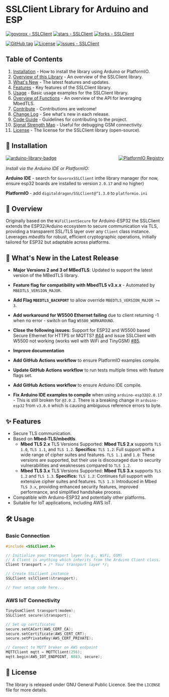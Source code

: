 # SSLClient Library for Arduino and ESP

[![govorox - SSLClient](https://img.shields.io/static/v1?label=govorox&message=SSLClient&color=green&logo=github)](https://github.com/govorox/SSLClient "Go to GitHub repo")
[![stars - SSLClient](https://img.shields.io/github/stars/govorox/SSLClient?style=social)](https://github.com/govorox/SSLClient)
[![forks - SSLClient](https://img.shields.io/github/forks/govorox/SSLClient?style=social)](https://github.com/govorox/SSLClient)

[![GitHub tag](https://img.shields.io/github/tag/govorox/SSLClient?include_prereleases=&sort=semver&color=blue)](https://github.com/govorox/SSLClient/releases/)
[![License](https://img.shields.io/badge/License-MIT-blue)](#license)
[![issues - SSLClient](https://img.shields.io/github/issues/govorox/SSLClient)](https://github.com/govorox/SSLClient/issues)

## Table of Contents

1. [Installation](#-installation) - How to install the library using Arduino or PlatformIO.
2. [Overview of this Library](#-overview) - An overview of the SSLClient library.
3. [What's New](#-whats-new-in-the-latest-release) - The latest features and updates.
4. [Features](#-features) - Key features of the SSLClient library.
5. [Usage](#-usage) - Basic usage examples for the SSLClient library.
6. [Overview of Functions](docs/FUNCTIONS.md) - An overview of the API for leveraging MbedTLS.
7. [Contribute](docs/CONTRIBUTING.md) - Contributions are welcome!
8. [Change Log](docs/CHANGELOG.md) - See what's new in each release.
9. [Code Guide](docs/CODEGUIDE.md) - Guidelines for contributing to the project.
10. [Signal Strength Map](docs/RSSI.md) - Useful for debugging GSM connectivity.
11. [License](#-license) - The license for the SSLClient library (open-source).

## 🔧 Installation

<div style="display: flex; align-items: center; justify-content: space-between; margin-bottom: 1rem;">
  <a href="https://www.arduinolibraries.info/libraries/govorox-ssl-client" title="Go to Arduino Libraries">
    <img src="https://img.shields.io/static/v1?label=Arduino%20Libraries&message=GovoroxSSLClient&color=orange&logo=arduino" alt="arduino-library-badge">
  </a>
  <a href="https://registry.platformio.org/libraries/digitaldragon/SSLClient" title="Go to PlatformIO Registry">
    <img src="https://badges.registry.platformio.org/packages/digitaldragon/library/SSLClient.svg" alt="PlatformIO Registry">
  </a>
</div>

*Install via the Arduino IDE or PlatformIO:*

**Arduino IDE** - search for `GovoroxSSLClient` inthe library manager (for now, ensure esp32 boards are installed to version `2.0.17` and no higher)

**PlatformIO** - add `digitaldragon/SSLClient@^1.3.0` to `platformio.ini`

## 🚀 Overview

Originally based on the `WiFiClientSecure` for Arduino-ESP32 the SSLClient extends the ESP32/Arduino ecosystem to secure communication via TLS, providing a transparent SSL/TLS layer over any `Client` class instance. Leverages *mbedtls* for robust, efficient cryptographic operations, initially tailored for ESP32 but adaptable across platforms.

## 🌟 What's New in the Latest Release

- **Major Versions 2 and 3 of MBedTLS**: Updated to support the latest version of the MBedTLS library.  

- **Feature flag for compatibility with MbedTLS v3.x.x** - Automated by `MBEDTLS_VERSION_MAJOR`.

- **Add Flag `MBEDTLS_BACKPORT`** to allow override `MBEDTLS_VERSION_MAJOR >= 3`.

- **Add workaround for W5500 Ethernet failing** due to client returning -1 when no error - switch on flag `W5500_WORKAROUND`.

- **Close the following issues:** Support for ESP32 and W5500 based Secure Ethernet for HTTPS or MQTTS? [#44](https://github.com/govorox/SSLClient/issues/85) and issue SSLClient with W5500 not working (works well with WiFi and TinyGSM) [#85](https://github.com/govorox/SSLClient/issues/85).

- **Improve documentation**

- **Add GitHub Actions workflow** to ensure PlatformIO examples compile.

- **Update GitHub Actions workflow** to run tests multiple times with feature flags set.

- **Add GitHub Actions workflow** to ensure Arduino IDE compile.

- **Fix Arduino IDE examples to compile** when using `arduino-esp32@2.0.17` - This is still broken for `@3.0.2`. There is a breaking change in `arduino-esp32` from `v3.0.0` which is causing ambiguous reference errors to byte.

## ✨ Features

- Secure TLS communication.
- Based on **Mbed-TLS/mbedtls**.
  - **Mbed TLS 2.x**
    TLS Versions Supported: **Mbed TLS 2.x** supports `TLS 1.0`, `TLS 1.1`, and `TLS 1.2`.
    **Specifics:**
    `TLS 1.2`: Full support with a wide range of cipher suites and features.
    `TLS 1.1` and `1.0`: These versions are supported, but their use is discouraged due to security vulnerabilities and weaknesses compared to `TLS 1.2`.
  - **Mbed TLS 3.x**
    TLS Versions Supported: **Mbed TLS 3.x** supports `TLS 1.2` and `TLS 1.3`.
    **Specifics:**
    `TLS 1.2`: Continues full support with extensive cipher suites and features.
    `TLS 1.3`: Introduced in Mbed `TLS 3.x`, providing enhanced security features, improved performance, and simplified handshake process.
- Compatible with Arduino-ESP32 and potentially other platforms.
- Suitable for IoT applications, including AWS IoT.

## 🛠 Usage

### Basic Connection

```cpp
#include <SSLClient.h>

// Initialize your transport layer (e.g., WiFi, GSM)
// A Client is anything which inherits from the Arduino Client class.
Client transport = /* Your transport layer */;

// Create SSLClient instance
SSLClient sslClient(&transport);

// Your setup code here...
```

### AWS IoT Connectivity

```cpp
TinyGsmClient transport(modem);
SSLClient secure(&transport);

// Set up certificates
secure.setCACert(AWS_CERT_CA);
secure.setCertificate(AWS_CERT_CRT);
secure.setPrivateKey(AWS_CERT_PRIVATE);

// Connect to MQTT broker on AWS endpoint
MQTTClient mqtt = MQTTClient(256);
mqtt.begin(AWS_IOT_ENDPOINT, 8883, secure);
```

## 📄 License

The library is released under GNU General Public Licence. See the `LICENSE` file for more details.
